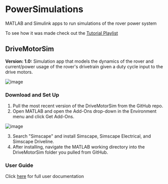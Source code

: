 # PowerSimulations
MATLAB and Simulink apps to run simulations of the rover power system

To see how it was made check out the [Tutorial Playlist](https://www.youtube.com/playlist?list=PLblY6MS7fO5hx63aFU4fDoQwe_UTacCDR)

## DriveMotorSim
**Version: 1.0:**
Simulation app that models the dynamics of the rover and current/power usage of the rover's drivetrain given a duty cycle input to the drive motors.

![image](https://user-images.githubusercontent.com/53319315/109533489-4b283800-7a88-11eb-93f9-ff1f0aa03182.png)


### Download and Set Up
1. Pull the most recent version of the DriveMotorSim from the GitHub repo.
2. Open MATLAB and open the Add-Ons drop-down in the Environment menu and click Get Add-Ons.

![image](https://user-images.githubusercontent.com/53319315/109533508-4f545580-7a88-11eb-8625-8ccba1242820.png)

3. Search "Simscape"  and install Simscape, Simscape Electrical, and Simscape Driveline.
4. After installing, navigate the MATLAB working directory into the DriveMotorSim folder you pulled from GitHub.

### User Guide
Click [here](https://mcmasteru365.sharepoint.com/sites/McMasterMarsRoverTeam/_layouts/15/Doc.aspx?sourcedoc={61595f5a-dd72-4930-adef-92f66e0044dd}&action=edit&wd=target%28Rover%20Power%20Simulations%2FDrive%20Motor%20Sim%2FV_1.0.one%7C5d8bf9ef-d142-45b3-9a49-cebd819057aa%2FUser%20Guide%7C510f9e76-a569-45c8-a840-86eb38d48ed0%2F%29) for full user documentation
